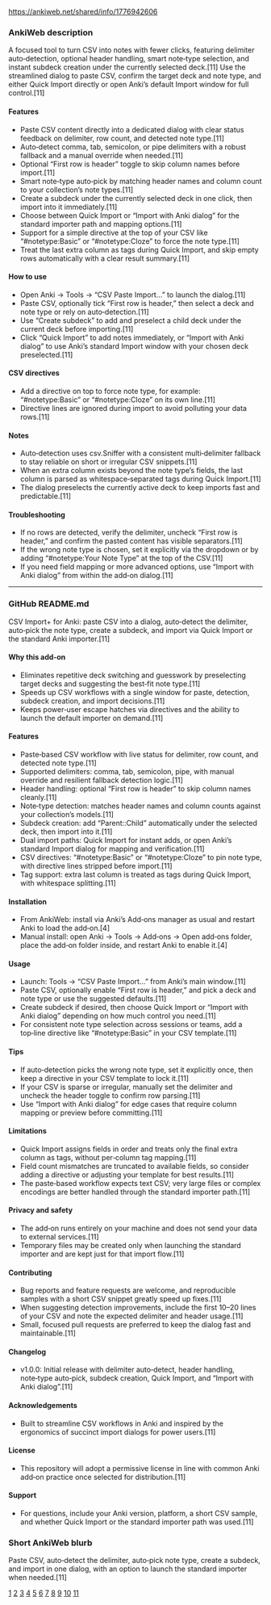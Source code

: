 https://ankiweb.net/shared/info/1776942606

### AnkiWeb description
A focused tool to turn CSV into notes with fewer clicks, featuring delimiter auto‑detection, optional header handling, smart note‑type selection, and instant subdeck creation under the currently selected deck.[11]
Use the streamlined dialog to paste CSV, confirm the target deck and note type, and either Quick Import directly or open Anki’s default Import window for full control.[11]

#### Features
- Paste CSV content directly into a dedicated dialog with clear status feedback on delimiter, row count, and detected note type.[11]
- Auto‑detect comma, tab, semicolon, or pipe delimiters with a robust fallback and a manual override when needed.[11]
- Optional “First row is header” toggle to skip column names before import.[11]
- Smart note‑type auto‑pick by matching header names and column count to your collection’s note types.[11]
- Create a subdeck under the currently selected deck in one click, then import into it immediately.[11]
- Choose between Quick Import or “Import with Anki dialog” for the standard importer path and mapping options.[11]
- Support for a simple directive at the top of your CSV like “#notetype:Basic” or “#notetype:Cloze” to force the note type.[11]
- Treat the last extra column as tags during Quick Import, and skip empty rows automatically with a clear result summary.[11]

#### How to use
- Open Anki → Tools → “CSV Paste Import…” to launch the dialog.[11]
- Paste CSV, optionally tick “First row is header,” then select a deck and note type or rely on auto‑detection.[11]
- Use “Create subdeck” to add and preselect a child deck under the current deck before importing.[11]
- Click “Quick Import” to add notes immediately, or “Import with Anki dialog” to use Anki’s standard Import window with your chosen deck preselected.[11]

#### CSV directives
- Add a directive on top to force note type, for example: “#notetype:Basic” or “#notetype:Cloze” on its own line.[11]
- Directive lines are ignored during import to avoid polluting your data rows.[11]

#### Notes
- Auto‑detection uses csv.Sniffer with a consistent multi‑delimiter fallback to stay reliable on short or irregular CSV snippets.[11]
- When an extra column exists beyond the note type’s fields, the last column is parsed as whitespace‑separated tags during Quick Import.[11]
- The dialog preselects the currently active deck to keep imports fast and predictable.[11]

#### Troubleshooting
- If no rows are detected, verify the delimiter, uncheck “First row is header,” and confirm the pasted content has visible separators.[11]
- If the wrong note type is chosen, set it explicitly via the dropdown or by adding “#notetype:Your Note Type” at the top of the CSV.[11]
- If you need field mapping or more advanced options, use “Import with Anki dialog” from within the add‑on dialog.[11]

***

### GitHub README.md
CSV Import+ for Anki: paste CSV into a dialog, auto‑detect the delimiter, auto‑pick the note type, create a subdeck, and import via Quick Import or the standard Anki importer.[11]

#### Why this add‑on
- Eliminates repetitive deck switching and guesswork by preselecting target decks and suggesting the best‑fit note type.[11]
- Speeds up CSV workflows with a single window for paste, detection, subdeck creation, and import decisions.[11]
- Keeps power‑user escape hatches via directives and the ability to launch the default importer on demand.[11]

#### Features
- Paste‑based CSV workflow with live status for delimiter, row count, and detected note type.[11]
- Supported delimiters: comma, tab, semicolon, pipe, with manual override and resilient fallback detection logic.[11]
- Header handling: optional “First row is header” to skip column names cleanly.[11]
- Note‑type detection: matches header names and column counts against your collection’s models.[11]
- Subdeck creation: add “Parent::Child” automatically under the selected deck, then import into it.[11]
- Dual import paths: Quick Import for instant adds, or open Anki’s standard Import dialog for mapping and verification.[11]
- CSV directives: “#notetype:Basic” or “#notetype:Cloze” to pin note type, with directive lines stripped before import.[11]
- Tag support: extra last column is treated as tags during Quick Import, with whitespace splitting.[11]

#### Installation
- From AnkiWeb: install via Anki’s Add‑ons manager as usual and restart Anki to load the add‑on.[4]
- Manual install: open Anki → Tools → Add‑ons → Open add‑ons folder, place the add‑on folder inside, and restart Anki to enable it.[4]

#### Usage
- Launch: Tools → “CSV Paste Import…” from Anki’s main window.[11]
- Paste CSV, optionally enable “First row is header,” and pick a deck and note type or use the suggested defaults.[11]
- Create subdeck if desired, then choose Quick Import or “Import with Anki dialog” depending on how much control you need.[11]
- For consistent note type selection across sessions or teams, add a top‑line directive like “#notetype:Basic” in your CSV template.[11]

#### Tips
- If auto‑detection picks the wrong note type, set it explicitly once, then keep a directive in your CSV template to lock it.[11]
- If your CSV is sparse or irregular, manually set the delimiter and uncheck the header toggle to confirm row parsing.[11]
- Use “Import with Anki dialog” for edge cases that require column mapping or preview before committing.[11]

#### Limitations
- Quick Import assigns fields in order and treats only the final extra column as tags, without per‑column tag mapping.[11]
- Field count mismatches are truncated to available fields, so consider adding a directive or adjusting your template for best results.[11]
- The paste‑based workflow expects text CSV; very large files or complex encodings are better handled through the standard importer path.[11]

#### Privacy and safety
- The add‑on runs entirely on your machine and does not send your data to external services.[11]
- Temporary files may be created only when launching the standard importer and are kept just for that import flow.[11]

#### Contributing
- Bug reports and feature requests are welcome, and reproducible samples with a short CSV snippet greatly speed up fixes.[11]
- When suggesting detection improvements, include the first 10–20 lines of your CSV and note the expected delimiter and header usage.[11]
- Small, focused pull requests are preferred to keep the dialog fast and maintainable.[11]

#### Changelog
- v1.0.0: Initial release with delimiter auto‑detect, header handling, note‑type auto‑pick, subdeck creation, Quick Import, and “Import with Anki dialog”.[11]

#### Acknowledgements
- Built to streamline CSV workflows in Anki and inspired by the ergonomics of succinct import dialogs for power users.[11]

#### License
- This repository will adopt a permissive license in line with common Anki add‑on practice once selected for distribution.[11]

#### Support
- For questions, include your Anki version, platform, a short CSV sample, and whether Quick Import or the standard importer path was used.[11]

### Short AnkiWeb blurb
Paste CSV, auto‑detect the delimiter, auto‑pick note type, create a subdeck, and import in one dialog, with an option to launch the standard importer when needed.[11]

[1](https://github.com/tianshanghong/awesome-anki)
[2](https://forums.ankiweb.net/t/enhancement-request-use-github-as-addon-codebase-with-ankiweb-addon-page-copying-that-github-data/27546)
[3](https://github.com/topics/anki-addon)
[4](https://github.com/glutanimate/anki-addons-misc)
[5](https://github.com/pranavdeshai/anki-prettify)
[6](https://github.com/b3nj5m1n/enhancemainwindowthemes)
[7](https://github.com/ctrlaltwill/Ankimin)
[8](https://ankiweb.net/shared/info/871222788)
[9](https://www.reddit.com/r/Anki/comments/1k4yemm/ankimin_beautiful_minimal_card_templates_for_anki/)
[10](https://publish.obsidian.md/hub/02+-+Community+Expansions/02.05+All+Community+Expansions/Auxiliary+Tools/obsidianki4)
[11](https://ppl-ai-file-upload.s3.amazonaws.com/web/direct-files/attachments/6472502/2b019e63-3281-4fdf-8a5f-a464cde16dcb/init.py)
